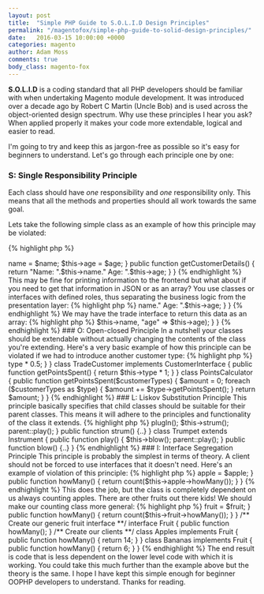 ```yaml
---
layout: post
title:  "Simple PHP Guide to S.O.L.I.D Design Principles"
permalink: "/magentofox/simple-php-guide-to-solid-design-principles/"
date:   2016-03-15 10:00:00 +0000
categories: magento
author: Adam Moss
comments: true
body_class: magento-fox
---
```


**S.O.L.I.D** is a coding standard that all PHP developers should be familiar with when undertaking Magento module development. It was introduced over a decade ago by Robert C Martin (Uncle Bob) and is used across the object-oriented design spectrum. Why use these principles I hear you ask? When applied properly it makes your code more extendable, logical and easier to read.

I'm going to try and keep this as jargon-free as possible so it's easy for beginners to understand. Let's go through each principle one by one:

### S: Single Responsibility Principle

Each class should have *one* responsibility and *one* responsibility only. This means that all the methods and properties should all work towards the same goal.

Lets take the following simple class as an example of how this principle may be violated:

{% highlight php %}
<?php 
class Customer
{
    public $name;
    public $age;

    public function __contsruct($name, $age)
    {
        $this->name = $name;
        $this->age = $age;
    }

    public function getCustomerDetails()
    {
        return "Name: ".$this->name." Age: ".$this->age;
    }
}
{% endhighlight %}

This may be fine for printing information to the frontend but what about if you need to get that information in JSON or as an array? You use classes or interfaces with defined roles, thus separating the business logic from the presentation layer:

{% highlight php %}
<?php 
interface CustomerInterface
{
    function getCustomerDetails();
}
{% endhighlight %}

We then may have an interface for retail customers that must return the data as a string.

{% highlight php %}
<?php 
class RetailCustomer implements CustomerInterface
{
    public function getCustomerDetails()
    {
        return "Name: ".$this->name." Age: ".$this->age;
    }
}
{% endhighlight %}

We may have the trade interface to return this data as an array:

{% highlight php %}
<?php 
class TradeCustomer implements CustomerInterface
{
    public function getCustomerDetails()
    {
        return array( "name" => $this->name, "age" => $this->age);
    }
}
{% endhighlight %}

### O: Open-closed Principle

In a nutshell your classes should be extendable without actually changing the contents of the class you're extending. Here's a very basic example of how this principle can be violated if we had to introduce another customer type:

{% highlight php %}
<?php 
class PointsCalculator
{
    public function getPointsSpent($customerType, $points)
    {
        switch ($customerType)
        {
            case 'retail':
            return $points * 0.5;
            break;

            case 'trade':
            return $points * 0.75;
            break;
        }
    }
}
{% endhighlight %}

The way around this would be to use interfaces as in the previous principle:

{% highlight php %}
<?php 
interface CustomerInterface
{
    function getPointsSpent();
}

class RetailCustomer implements CustomerInterface
{
    public function getPointsSpent()
    {
        return $this->type * 0.5;
    }
}

class TradeCustomer implements CustomerInterface
{
    public function getPointsSpent()
    {
        return $this->type * 1;
    }
}

class PointsCalculator
{
    public function getPointsSpent($customerTypes)
    {
        $amount = 0;

        foreach ($customerTypes as $type)
        {
            $amount += $type->getPointsSpent();
        }

        return $amount;
    }
}

{% endhighlight %}

### L: Liskov Substitution Principle

This principle basically specifies that child classes should be suitable for their parent classes. This means it will adhere to the principles and functionality of the class it extends.

{% highlight php %}
<?php 
class Instrument 
{
    public function play() {..}
    public function changeKey() {..}
    public function autoTune() {..}
    public function plugIn() {..}
}
{% endhighlight %}

The instrument class may behave as an abstract and could be implemented in the following ways:

{% highlight php %}
<?php 
class Guitar extends Instrument
{
    public function play() {
        $this->plugIn();
        $this->strum();
        parent::play();
    }

    public function strum() {..}
}

class Trumpet extends Instrument
{
    public function play() {
        $this->blow();
        parent::play();
    }

    public function blow() {..}
}
{% endhighlight %}

### I: Interface Segregation Principle

This principle is probably the simplest in terms of theory. A client should not be forced to use interfaces that it doesn't need. Here's an example of violation of this principle:

{% highlight php %}
<?php 
interface InstrumentInterface {
    public function play();
    public function changeKey();
    public function autoTune();
    public function plugIn();
}

class Guitar implements InstrumentInterface {
    public function play() {..}
    public function changeKey() {..}
    public function autoTune() {..}
    public function plugIn() {..}
}

class Trumpet implements InstrumentInterface {
    public function play() {..}
    public function changeKey() {..}
    public function autoTune() { /* Exception */ }
    public function plugIn() { /* Exception */ }
}
{% endhighlight %}

The Trumpet class has autoTune() and plugIn() forced upon it - I'm not saying that there's no plugin-in trumpets out there but in this case I'm talking about a standard acoustic trumpet. An ISP-safe method is to create an interface for each of the instruments that employs only the methods needed for the client:

{% highlight php %}
<?php 
interface InstrumentInterface 
{
    public function play();
    public function changeKey();
}

interface GuitarInterface 
{
    public function autoTune();
    public function plugIn();
}

class Guitar implements InstrumentInterface, GuitarInterface
{
    public function play() {..}
    public function changeKey() {..}
    public function autoTune() {..}
    public function plugIn() {..}
}

class Trumpet implements InstrumentInterface {
    public function play() {..}
    public function changeKey() {..}
}
{% endhighlight %}

### D: Dependency Inversion Principle

This principle states that high level modules should not depend on low level modules. High level modules should never change and should be decoupled (seperated) from low level modules that could be changed on a daily basis.

The introduction of dependency injection in Magento 2 has made this principle easier to adhere to, as it is now clear which classes and clients are dependent on each other.

Take the example below which shows a rather limited example of higher level code being dependent on lower level code:

{% highlight php %}
<?php 
class CountApples
{
    private $apple;
    public function __contsruct($apple)
    {
        $this->apple = $apple;
    }

    public function howMany()
    {
        return count($this->apple->howMany());
    }
}
{% endhighlight %}

This does the job, but the class is completely dependent on us always counting apples. There are other fruits out there kids! We should make our counting class more general:

{% highlight php %}
<?php 
class CountFruit
{
    private $fruit;
    public function __contsruct($fruit)
    {
        $this->fruit = $fruit;
    }

    public function howMany()
    {
        return count($this->fruit->howMany());
    }
}

/** Create our generic fruit interface **/

interface Fruit
{
    public function howMany();
}

/** Create our clients **/

class Apples implements Fruit 
{
    public function howMany()
    {
        return 14;
    }
}

class Bananas implements Fruit 
{
    public function howMany()
    {
        return 6;
    }
}
{% endhighlight %}

The end result is code that is less dependent on the lower level code with which it is working. You could take this much further than the example above but the theory is the same.

I hope I have kept this simple enough for beginner OOPHP developers to understand. Thanks for reading.